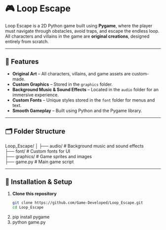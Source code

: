 # 🎮 Loop Escape

Loop Escape is a 2D Python game built using **Pygame**, where the player must navigate through obstacles, avoid traps, and escape the endless loop. <br> 
All characters and villains in the game are **original creations**, designed entirely from scratch. <br>

---

## 📌 Features
- **Original Art** – All characters, villains, and game assets are custom-made. <br>
- **Custom Graphics** – Stored in the `graphics` folder. <br>
- **Background Music & Sound Effects** – Located in the `audio` folder for an immersive experience. <br>
- **Custom Fonts** – Unique styles stored in the `font` folder for menus and text. <br>
- **Smooth Gameplay** – Built using Python and the Pygame library. <br>

---

## 🗂 Folder Structure
Loop_Escape/
│
├── audio/ # Background music and sound effects <br>
├── font/ # Custom fonts for UI <br>
├── graphics/ # Game sprites and images <br>
├── game.py # Main game script <br>


---

## 🚀 Installation & Setup
1. **Clone this repository**
   ```bash
   git clone https://github.com/Game-Developed/Loop_Escape.git
   cd Loop_Escape 
2. pip install pygame <br>
3. python game.py <br>

